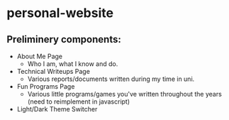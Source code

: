 # personal-website

## Preliminery components:

  * About Me Page
    * Who I am, what I know and do.
  * Technical Writeups Page
    * Various reports/documents written during my time in uni.
  * Fun Programs Page
    * Various little programs/games you've written throughout the years (need to reimplement in javascript)
  * Light/Dark Theme Switcher